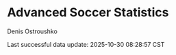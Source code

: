 # Advanced Soccer Statistics
Denis Ostroushko

<!-- gfm -->

Last successful data update: 2025-10-30 08:28:57 CST
